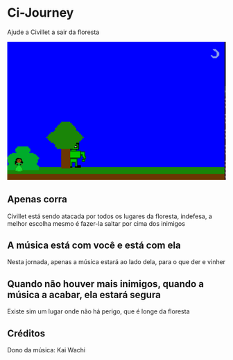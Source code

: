 # Ci-Journey
 Ajude a Civillet a sair da floresta
 
 ![print_game](imagens/print_game.png)

 ## Apenas corra
 Civillet está sendo atacada por todos os lugares da floresta, indefesa, a melhor escolha mesmo é fazer-la saltar por cima dos inimigos
 
 ## A música está com você e está com ela
 Nesta jornada, apenas a música estará ao lado dela, para o que der e vinher

 ## Quando não houver mais inimigos, quando a música a acabar, ela estará segura
 Existe sim um lugar onde não há perigo, que é longe da floresta

 ## Créditos
 Dono da música: Kai Wachi
